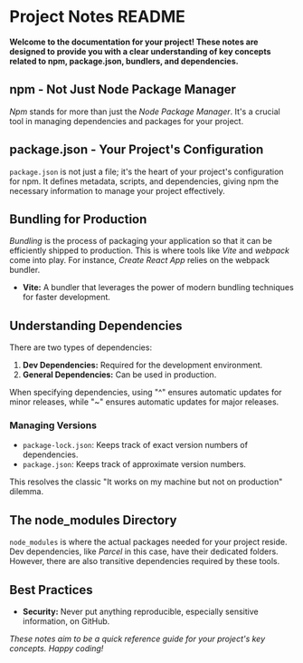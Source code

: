 # Project Notes README

**Welcome to the documentation for your project! These notes are designed to provide you with a clear understanding of key concepts related to npm, package.json, bundlers, and dependencies.**

## npm - Not Just Node Package Manager

_Npm_ stands for more than just the _Node Package Manager_. It's a crucial tool in managing dependencies and packages for your project.

## package.json - Your Project's Configuration

`package.json` is not just a file; it's the heart of your project's configuration for npm. It defines metadata, scripts, and dependencies, giving npm the necessary information to manage your project effectively.

## Bundling for Production

_Bundling_ is the process of packaging your application so that it can be efficiently shipped to production. This is where tools like _Vite_ and _webpack_ come into play. For instance, _Create React App_ relies on the webpack bundler.

- **Vite:** A bundler that leverages the power of modern bundling techniques for faster development.

## Understanding Dependencies

There are two types of dependencies:

1. **Dev Dependencies:** Required for the development environment.
2. **General Dependencies:** Can be used in production.

When specifying dependencies, using "^" ensures automatic updates for minor releases, while "~" ensures automatic updates for major releases.

### Managing Versions

- `package-lock.json`: Keeps track of exact version numbers of dependencies.
- `package.json`: Keeps track of approximate version numbers.

This resolves the classic "It works on my machine but not on production" dilemma.

## The node_modules Directory

`node_modules` is where the actual packages needed for your project reside. Dev dependencies, like _Parcel_ in this case, have their dedicated folders. However, there are also transitive dependencies required by these tools.

## Best Practices

- **Security:** Never put anything reproducible, especially sensitive information, on GitHub.

_These notes aim to be a quick reference guide for your project's key concepts. Happy coding!_
